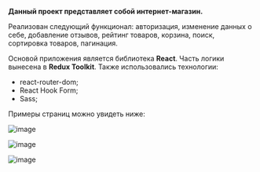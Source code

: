 <b>Данный проект представляет собой интернет-магазин.</b>

Реализован следующий функционал: авторизация, изменение данных о себе, добавление отзывов, рейтинг товаров, корзина, поиск, сортировка товаров, пагинация.

Основой приложения является библиотека <b>React</b>. Часть логики вынесена в <b>Redux Toolkit</b>.
Также использовались технологии:
- react-router-dom;
- React Hook Form;
- Sass;

Примеры страниц можно увидеть ниже:

![image](https://github.com/YuraYuzgin/dog-food/assets/39434769/7c4e2778-38a3-4476-83ff-672ee86a0b66)

![image](https://github.com/YuraYuzgin/dog-food/assets/39434769/e744be1e-9099-41b3-a1bd-d436e698e168)

![image](https://github.com/YuraYuzgin/dog-food/assets/39434769/95da15cb-e40c-4f31-a12d-632f3deba619)
